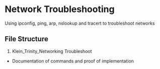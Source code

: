 # Network Troubleshooting

Using ipconfig, ping, arp, nslookup and tracert to troubleshoot networks

## File Structure
1. Klein_Trinity_Networking Troubleshoot
- Documentation of commands and proof of implementation
